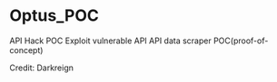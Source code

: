 # Optus_POC
API Hack POC
Exploit vulnerable API
API data scraper POC(proof-of-concept)

Credit: Darkreign
